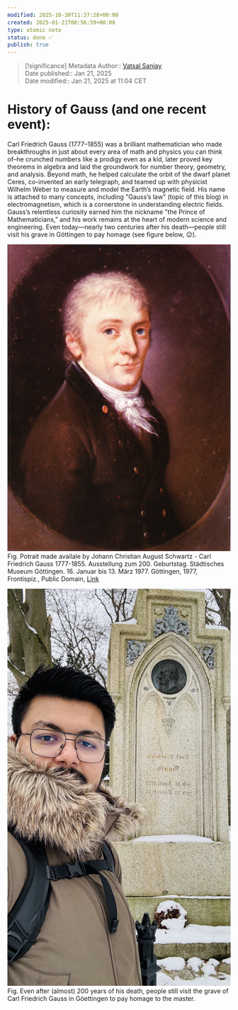 ```yaml
---
modified: 2025-10-30T11:37:28+00:00
created: 2025-01-21T00:56:59+00:00
type: atomic note
status: done ✅
publish: true
---
```

> [!significance] Metadata
> Author:: [Vatsal Sanjay](https://vatsalsanjay.com)<br>
> Date published:: Jan 21, 2025<br>
> Date modified:: Jan 21, 2025 at 11:04 CET

# History of Gauss (and one recent event):

Carl Friedrich Gauss (1777–1855) was a brilliant mathematician who made breakthroughs in just about every area of math and physics you can think of–he crunched numbers like a prodigy even as a kid, later proved key theorems in algebra and laid the groundwork for number theory, geometry, and analysis. Beyond math, he helped calculate the orbit of the dwarf planet Ceres, co-invented an early telegraph, and teamed up with physicist Wilhelm Weber to measure and model the Earth’s magnetic field. His name is attached to many concepts, including "Gauss’s law" (topic of this blog) in electromagnetism, which is a cornerstone in understanding electric fields. Gauss’s relentless curiosity earned him the nickname "the Prince of Mathematicians,” and his work remains at the heart of modern science and engineering. Even today—nearly two centuries after his death—people still visit his grave in Göttingen to pay homage (see figure below, 😉).

![|250](_Media/20250120200507219_Gauss%20law%20of%20Electrostatics.png)
Fig. Potrait made availale by Johann Christian August Schwartz - Carl Friedrich Gauss 1777-1855. Ausstellung zum 200. Geburtstag. Städtisches Museum Göttingen. 16. Januar bis 13. März 1977. Göttingen, 1977, Frontispiz., Public Domain, <a href="https://commons.wikimedia.org/w/index.php?curid=65731822">Link</a>

![|250](_Media/20250120200806664_Gauss%20law%20of%20Electrostatics.png)
Fig. Even after (almost) 200 years of his death, people still visit the grave of Carl Friedrich Gauss in Göettingen to pay homage to the master. 